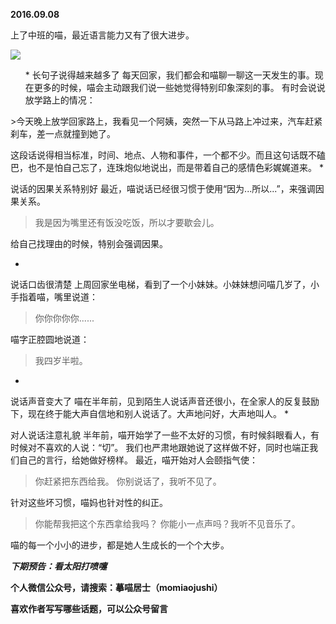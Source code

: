 
          
            
**2016.09.08**

上了中班的喵，最近语言能力又有了很大进步。




![](//upload-images.jianshu.io/upload_images/51001-139d4ea88c950c36.jpg)



<ol>
* 长句子说得越来越多了
每天回家，我们都会和喵聊一聊这一天发生的事。现在更多的时候，喵会主动跟我们说一些她觉得特别印象深刻的事。
有时会说说放学路上的情况：
</ol>
>今天晚上放学回家路上，我看见一个阿姨，突然一下从马路上冲过来，汽车赶紧刹车，差一点就撞到她了。



这段话说得相当标准，时间、地点、人物和事件，一个都不少。而且这句话既不磕巴，也不是怕自己忘了，连珠炮似地说出，而是带着自己的感情色彩娓娓道来。
* 

说话的因果关系特别好
最近，喵说话已经很习惯于使用“因为...所以...”，来强调因果关系。
>我是因为嘴里还有饭没吃饭，所以才要歇会儿。



给自己找理由的时候，特别会强调因果。

* 

说话口齿很清楚
上周回家坐电梯，看到了一个小妹妹。小妹妹想问喵几岁了，小手指着喵，嘴里说道：
>你你你你你......



喵字正腔圆地说道：
>我四岁半啦。



* 
说话声音变大了
喵在半年前，见到陌生人说话声音还很小，在全家人的反复鼓励下，现在终于能大声自信地和别人说话了。大声地问好，大声地叫人。
* 

对人说话注意礼貌
半年前，喵开始学了一些不太好的习惯，有时候斜眼看人，有时候对不喜欢的人说：“切”。
我们也严肃地跟她说了这样做不好，同时也端正我们自己的言行，给她做好榜样。
最近，喵开始对人会颐指气使：
>你赶紧把东西给我。
你别说话了，我听不见了。



针对这些坏习惯，喵妈也针对性的纠正。
>你能帮我把这个东西拿给我吗？
你能小一点声吗？我听不见音乐了。





喵的每一个小小的进步，都是她人生成长的一个个大步。


***下期预告：看太阳打喷嚏***


**个人微信公众号，请搜索：摹喵居士（momiaojushi）**

**喜欢作者写写哪些话题，可以公众号留言**

          
        